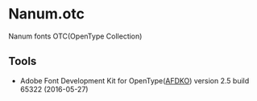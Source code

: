 Nanum.otc
=========

Nanum fonts OTC(OpenType Collection)

Tools
-----

* Adobe Font Development Kit for OpenType([AFDKO](https://www.adobe.com/devnet/opentype/afdko.html)) version 2.5 build 65322 (2016-05-27)
